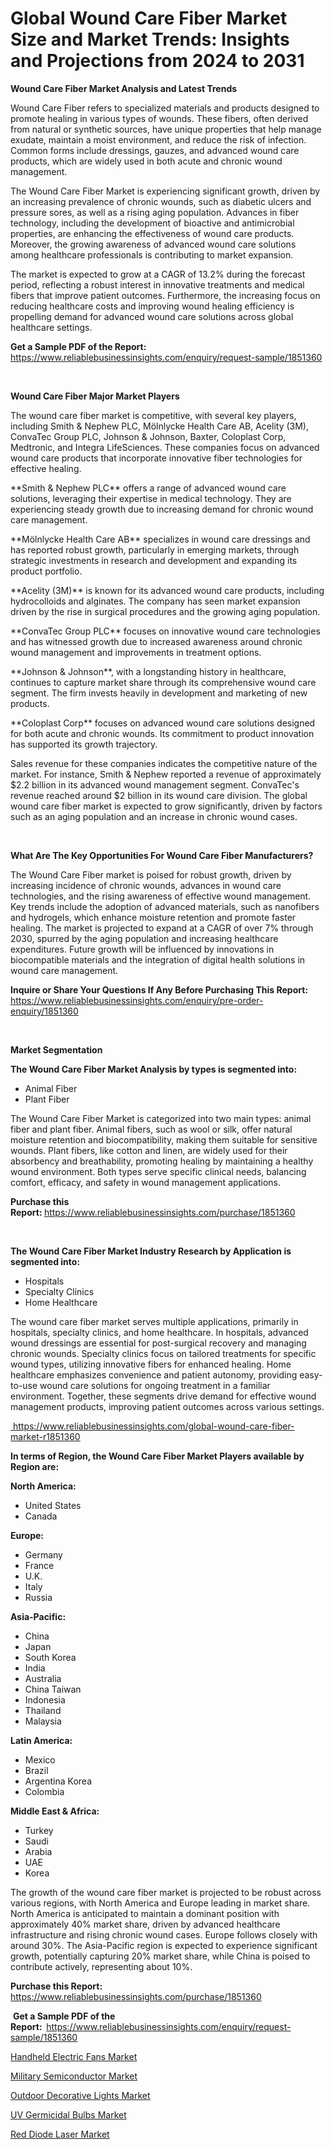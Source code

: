<p><h1>Global Wound Care Fiber Market Size and Market Trends: Insights and Projections from 2024 to 2031</h1></p><p><strong>Wound Care Fiber Market Analysis and Latest Trends</strong></p>
<p><p>Wound Care Fiber refers to specialized materials and products designed to promote healing in various types of wounds. These fibers, often derived from natural or synthetic sources, have unique properties that help manage exudate, maintain a moist environment, and reduce the risk of infection. Common forms include dressings, gauzes, and advanced wound care products, which are widely used in both acute and chronic wound management.</p><p>The Wound Care Fiber Market is experiencing significant growth, driven by an increasing prevalence of chronic wounds, such as diabetic ulcers and pressure sores, as well as a rising aging population. Advances in fiber technology, including the development of bioactive and antimicrobial properties, are enhancing the effectiveness of wound care products. Moreover, the growing awareness of advanced wound care solutions among healthcare professionals is contributing to market expansion.</p><p>The market is expected to grow at a CAGR of 13.2% during the forecast period, reflecting a robust interest in innovative treatments and medical fibers that improve patient outcomes. Furthermore, the increasing focus on reducing healthcare costs and improving wound healing efficiency is propelling demand for advanced wound care solutions across global healthcare settings.</p></p>
<p><strong>Get a Sample PDF of the Report:&nbsp;</strong> <a href="https://www.reliablebusinessinsights.com/enquiry/request-sample/1851360?utm_campaign=1426&utm_medium=2&utm_source=Github&utm_content=ia&utm_term=18102024&utm_id=wound-care-fiber">https://www.reliablebusinessinsights.com/enquiry/request-sample/1851360</a></p>
<p>&nbsp;</p>
<p><strong>Wound Care Fiber Major Market Players</strong></p>
<p><p>The wound care fiber market is competitive, with several key players, including Smith & Nephew PLC, Mölnlycke Health Care AB, Acelity (3M), ConvaTec Group PLC, Johnson & Johnson, Baxter, Coloplast Corp, Medtronic, and Integra LifeSciences. These companies focus on advanced wound care products that incorporate innovative fiber technologies for effective healing.</p><p>**Smith & Nephew PLC** offers a range of advanced wound care solutions, leveraging their expertise in medical technology. They are experiencing steady growth due to increasing demand for chronic wound care management.</p><p>**Mölnlycke Health Care AB** specializes in wound care dressings and has reported robust growth, particularly in emerging markets, through strategic investments in research and development and expanding its product portfolio.</p><p>**Acelity (3M)** is known for its advanced wound care products, including hydrocolloids and alginates. The company has seen market expansion driven by the rise in surgical procedures and the growing aging population.</p><p>**ConvaTec Group PLC** focuses on innovative wound care technologies and has witnessed growth due to increased awareness around chronic wound management and improvements in treatment options.</p><p>**Johnson & Johnson**, with a longstanding history in healthcare, continues to capture market share through its comprehensive wound care segment. The firm invests heavily in development and marketing of new products.</p><p>**Coloplast Corp** focuses on advanced wound care solutions designed for both acute and chronic wounds. Its commitment to product innovation has supported its growth trajectory.</p><p>Sales revenue for these companies indicates the competitive nature of the market. For instance, Smith & Nephew reported a revenue of approximately $2.2 billion in its advanced wound management segment. ConvaTec's revenue reached around $2 billion in its wound care division. The global wound care fiber market is expected to grow significantly, driven by factors such as an aging population and an increase in chronic wound cases.</p></p>
<p>&nbsp;</p>
<p><strong>What Are The Key Opportunities For Wound Care Fiber Manufacturers?</strong></p>
<p><p>The Wound Care Fiber market is poised for robust growth, driven by increasing incidence of chronic wounds, advances in wound care technologies, and the rising awareness of effective wound management. Key trends include the adoption of advanced materials, such as nanofibers and hydrogels, which enhance moisture retention and promote faster healing. The market is projected to expand at a CAGR of over 7% through 2030, spurred by the aging population and increasing healthcare expenditures. Future growth will be influenced by innovations in biocompatible materials and the integration of digital health solutions in wound care management.</p></p>
<p><strong>Inquire or Share Your Questions If Any Before Purchasing This Report:</strong> <a href="https://www.reliablebusinessinsights.com/enquiry/pre-order-enquiry/1851360?utm_campaign=1426&utm_medium=2&utm_source=Github&utm_content=ia&utm_term=18102024&utm_id=wound-care-fiber">https://www.reliablebusinessinsights.com/enquiry/pre-order-enquiry/1851360</a></p>
<p>&nbsp;</p>
<p><strong>Market Segmentation</strong></p>
<p><strong>The Wound Care Fiber Market Analysis by types is segmented into:</strong></p>
<p><ul><li>Animal Fiber</li><li>Plant Fiber</li></ul></p>
<p><p>The Wound Care Fiber Market is categorized into two main types: animal fiber and plant fiber. Animal fibers, such as wool or silk, offer natural moisture retention and biocompatibility, making them suitable for sensitive wounds. Plant fibers, like cotton and linen, are widely used for their absorbency and breathability, promoting healing by maintaining a healthy wound environment. Both types serve specific clinical needs, balancing comfort, efficacy, and safety in wound management applications.</p></p>
<p><strong>Purchase this Report:&nbsp;</strong><a href="https://www.reliablebusinessinsights.com/purchase/1851360?utm_campaign=1426&utm_medium=2&utm_source=Github&utm_content=ia&utm_term=18102024&utm_id=wound-care-fiber">https://www.reliablebusinessinsights.com/purchase/1851360</a></p>
<p>&nbsp;</p>
<p><strong>The Wound Care Fiber Market Industry Research by Application is segmented into:</strong></p>
<p><ul><li>Hospitals</li><li>Specialty Clinics</li><li>Home Healthcare</li></ul></p>
<p><p>The wound care fiber market serves multiple applications, primarily in hospitals, specialty clinics, and home healthcare. In hospitals, advanced wound dressings are essential for post-surgical recovery and managing chronic wounds. Specialty clinics focus on tailored treatments for specific wound types, utilizing innovative fibers for enhanced healing. Home healthcare emphasizes convenience and patient autonomy, providing easy-to-use wound care solutions for ongoing treatment in a familiar environment. Together, these segments drive demand for effective wound management products, improving patient outcomes across various settings.</p></p>
<p><a href="https://www.reliablebusinessinsights.com/global-wound-care-fiber-market-r1851360?utm_campaign=1426&utm_medium=2&utm_source=Github&utm_content=ia&utm_term=18102024&utm_id=wound-care-fiber">&nbsp;https://www.reliablebusinessinsights.com/global-wound-care-fiber-market-r1851360</a></p>
<p><strong>In terms of Region, the Wound Care Fiber Market Players available by Region are:</strong></p>
<p>
    <p> <strong> North America: </strong>
        <ul>
            <li>United States</li>
            <li>Canada</li>
        </ul>
        </p> 
    <p> <strong> Europe: </strong>
        <ul>
            <li>Germany</li>
            <li>France</li>
            <li>U.K.</li>
            <li>Italy</li>
            <li>Russia</li>
        </ul>
        </p> 
    <p> <strong> Asia-Pacific: </strong>
        <ul>
            <li>China</li>
            <li>Japan</li>
            <li>South Korea</li>
            <li>India</li>
            <li>Australia</li>
            <li>China Taiwan</li>
            <li>Indonesia</li>
            <li>Thailand</li>
            <li>Malaysia</li>
        </ul>
        </p> 
    <p> <strong> Latin America: </strong>
        <ul>
            <li>Mexico</li>
            <li>Brazil</li>
            <li>Argentina Korea</li>
            <li>Colombia</li>
        </ul>
        </p> 
    <p> <strong> Middle East & Africa: </strong>
        <ul>
            <li>Turkey</li>
            <li>Saudi</li>
            <li>Arabia</li>
            <li>UAE</li>
            <li>Korea</li>
        </ul>
    </p>
    </p>
<p><p>The growth of the wound care fiber market is projected to be robust across various regions, with North America and Europe leading in market share. North America is anticipated to maintain a dominant position with approximately 40% market share, driven by advanced healthcare infrastructure and rising chronic wound cases. Europe follows closely with around 30%. The Asia-Pacific region is expected to experience significant growth, potentially capturing 20% market share, while China is poised to contribute actively, representing about 10%.</p></p>
<p><strong>Purchase this Report: </strong><a href="https://www.reliablebusinessinsights.com/purchase/1851360?utm_campaign=1426&utm_medium=2&utm_source=Github&utm_content=ia&utm_term=18102024&utm_id=wound-care-fiber">https://www.reliablebusinessinsights.com/purchase/1851360</a></p>
<p>&nbsp;<strong>Get a Sample PDF of the Report:&nbsp;&nbsp;</strong><a href="https://www.reliablebusinessinsights.com/enquiry/request-sample/1851360?utm_campaign=1426&utm_medium=2&utm_source=Github&utm_content=ia&utm_term=18102024&utm_id=wound-care-fiber">https://www.reliablebusinessinsights.com/enquiry/request-sample/1851360</a></p>
<p><strong></strong></p>
<p><p><a href="https://www.linkedin.com/pulse/global-handheld-electric-fans-market-trends-analysis-oewwe?utm_campaign=1426&utm_medium=2&utm_source=Github&utm_content=ia&utm_term=18102024&utm_id=wound-care-fiber">Handheld Electric Fans Market</a></p><p><a href="https://www.linkedin.com/pulse/military-semiconductor-market-essentials-key-players-eugzc?utm_campaign=1426&utm_medium=2&utm_source=Github&utm_content=ia&utm_term=18102024&utm_id=wound-care-fiber">Military Semiconductor Market</a></p><p><a href="https://www.linkedin.com/pulse/outdoor-decorative-lights-market-outlook-complete-industry-u0kdf?utm_campaign=1426&utm_medium=2&utm_source=Github&utm_content=ia&utm_term=18102024&utm_id=wound-care-fiber">Outdoor Decorative Lights Market</a></p><p><a href="https://www.linkedin.com/pulse/disruption-innovation-uv-germicidal-bulbs-industry-market-taxhe?utm_campaign=1426&utm_medium=2&utm_source=Github&utm_content=ia&utm_term=18102024&utm_id=wound-care-fiber">UV Germicidal Bulbs Market</a></p><p><a href="https://www.linkedin.com/pulse/red-diode-laser-value-chain-analysis-from-raw-materials-end-user-7946c?utm_campaign=1426&utm_medium=2&utm_source=Github&utm_content=ia&utm_term=18102024&utm_id=wound-care-fiber">Red Diode Laser Market</a></p></p>